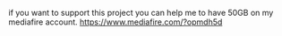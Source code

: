 if you want to support this project you can help me to have 50GB on my mediafire account.
https://www.mediafire.com/?opmdh5d
